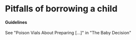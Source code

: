 # Pitfalls of borrowing a child
#### Guidelines
See "Poison Vials About Preparing [...]" in "The Baby Decision"

<!-- #Life -->

<!-- {BearID:752335D3-FC3A-4B63-9AD7-35E6871A3359-15756-000013042D4ABD17} -->
